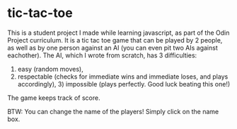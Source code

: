 # tic-tac-toe

This is a student project I made while learning javascript, as part of the Odin Project
curriculum.
It is a tic tac toe game that can be played by 2 people, as well as by one
person against an AI (you can even pit two AIs against eachother).
The AI, which I wrote from scratch, has 3 difficulties:
1) easy (random moves), 
2) respectable (checks for immediate wins and immediate loses, and plays accordingly), 3) impossible (plays perfectly. Good luck beating this one!)

The game keeps track of score.

BTW: You can change the name of the players! Simply click on the name box.


